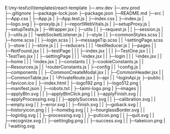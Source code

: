 E:\my-test\cli\templates\react-template
├─.env.dev
├─.env.prod
├─.gitignore
├─package-lock.json
├─package.json
├─README.md
├─src
|  ├─App.css
|  ├─App.js
|  ├─App.test.js
|  ├─index.css
|  ├─index.js
|  ├─logo.svg
|  ├─proxyIp.js
|  ├─reportWebVitals.js
|  ├─setupProxy.js
|  ├─setupTests.js
|  ├─Wrapper.jsx
|  ├─utils
|  |   ├─request.js
|  |   ├─session.js
|  |   ├─utils.js
|  |   └webSocketListener.js
|  ├─style
|  |   ├─commonStyles.scss
|  |   ├─home.scss
|  |   ├─login.scss
|  |   ├─messageTip.scss
|  |   └settingPage.scss
|  ├─store
|  |   ├─store.js
|  |   ├─reducers
|  |   |    └testReducer.js
|  ├─pages
|  |   ├─NotFound.jsx
|  |   ├─testPage
|  |   |    ├─index.jsx
|  |   |    ├─TestOne.jsx
|  |   |    └TestTwo.jsx
|  |   ├─settingPage
|  |   |      └index.jsx
|  |   ├─login
|  |   |   └index.jsx
|  |   ├─home
|  |   |  └index.jsx
|  ├─constants
|  |     ├─cookieConstants.js
|  |     ├─Resources.js
|  |     └routerConstants.js
|  ├─config
|  |   └config.js
|  ├─components
|  |     ├─CommonCreateModal.jsx
|  |     ├─CommonHeader.jsx
|  |     ├─CommonTable.jsx
|  |     └PrivateRoute.jsx
|  ├─api
|  |  └loginApi.js
├─public
|   ├─favicon.ico
|   ├─index.html
|   ├─logo192.png
|   ├─logo512.png
|   ├─manifest.json
|   ├─robots.txt
|   ├─taimi-logo.png
|   ├─images
|   |   ├─applyBtn.svg
|   |   ├─applyBtnClick.png
|   |   ├─applyFinish.svg
|   |   ├─applyProcessing.svg
|   |   ├─applySuccess.svg
|   |   ├─calibration.svg
|   |   ├─empty.svg
|   |   ├─error.svg
|   |   ├─finish.svg
|   |   ├─goback.svg
|   |   ├─historyicon.png
|   |   ├─homebg.svg
|   |   ├─hourglassBorder.svg
|   |   ├─loginbg.svg
|   |   ├─processing.svg
|   |   ├─puticon.png
|   |   ├─quit.svg
|   |   ├─recognize.svg
|   |   ├─settingbg.png
|   |   ├─success.svg
|   |   ├─takeicon.png
|   |   └waiting.svg